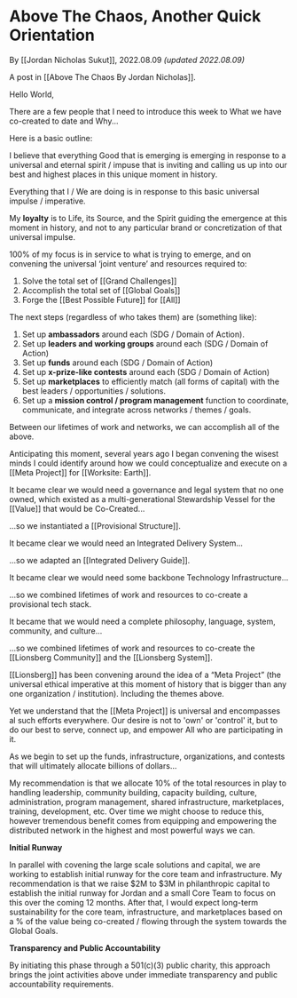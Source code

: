 # Above The Chaos, Another Quick Orientation
By [[Jordan Nicholas Sukut]], 2022.08.09 _(updated 2022.08.09)_

A post in [[Above The Chaos By Jordan Nicholas]].

Hello World, 

There are a few people that I need to introduce this week to What we have co-created to date and Why... 

Here is a basic outline: 

I believe that everything Good that is emerging is emerging in response to a universal and eternal spirit / impuse that is inviting and calling us up into our best and highest places in this unique moment in history. 

Everything that I / We are doing is in response to this basic universal impulse / imperative.

My **loyalty** is to Life, its Source, and the Spirit guiding the emergence at this moment in history, and not to any particular brand or concretization of that universal impulse. 

100% of my focus is in service to what is trying to emerge, and on convening the universal ‘joint venture’ and resources required to: 

1.  Solve the total set of [[Grand Challenges]]  
2.  Accomplish the total set of [[Global Goals]]  
3.  Forge the [[Best Possible Future]] for [[All]]   

The next steps (regardless of who takes them) are (something like): 

1.  Set up **ambassadors** around each (SDG / Domain of Action). 
2.  Set up **leaders and working groups** around each (SDG / Domain of Action)
3.  Set up **funds** around each (SDG / Domain of Action)
4.  Set up **x-prize-like contests** around each (SDG / Domain of Action)
5.  Set up **marketplaces** to efficiently match (all forms of capital) with the best leaders / opportunities / solutions. 
6.  Set up a **mission control / program management** function to coordinate, communicate, and integrate across networks / themes / goals. 

Between our lifetimes of work and networks, we can accomplish all of the above. 

Anticipating this moment, several years ago I began convening the wisest minds I could identify around how we could conceptualize and execute on a [[Meta Project]] for [[Worksite: Earth]].   

It became clear we would need a governance and legal system that no one owned, which existed as a multi-generational Stewardship Vessel for the [[Value]] that would be Co-Created...  

...so we instantiated a [[Provisional Structure]].  

It became clear we would need an Integrated Delivery System... 

...so we adapted an [[Integrated Delivery Guide]].  

It became clear we would need some backbone Technology Infrastructure...

...so we combined lifetimes of work and resources to co-create a provisional tech stack. 

It became that we would need a complete philosophy, language, system, community, and culture... 

...so we combined lifetimes of work and resources to co-create the [[Lionsberg Community]] and the [[Lionsberg System]].  

[[Lionsberg]] has been convening around the idea of a “Meta Project” (the universal ethical imperative at this moment of history that is bigger than any one organization / institution). Including the themes above. 

Yet we understand that the [[Meta Project]] is universal and encompasses al such efforts everywhere. Our desire is not to 'own' or 'control' it, but to do our best to serve, connect up, and empower All who are participating in it. 

As we begin to set up the funds, infrastructure, organizations, and contests that will ultimately allocate billions of dollars... 

My recommendation is that we allocate 10% of the total resources in play to handling leadership, community building, capacity building, culture, administration, program management, shared infrastructure, marketplaces, training, development, etc. Over time we might choose to reduce this, however tremendous benefit comes from equipping and empowering the distributed network in the highest and most powerful ways we can. 

**Initial Runway**

In parallel with covening the large scale solutions and capital, we are working to establish initial runway for the core team and infrastructure. My recommendation is that we raise $2M to $3M in philanthropic capital to establish the initial runway for Jordan and a small Core Team to focus on this over the coming 12 months. After that, I would expect long-term sustainability for the core team, infrastructure, and marketplaces based on a % of the value being co-created / flowing through the system towards the Global Goals. 

**Transparency and Public Accountability**

By initiating this phase through a 501(c)(3) public charity, this approach brings the joint activities above under immediate transparency and public accountability requirements. 
